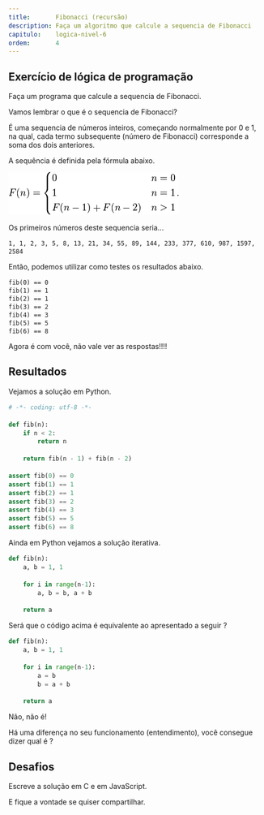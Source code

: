 ```yaml
---
title:       Fibonacci (recursão)
description: Faça um algoritmo que calcule a sequencia de Fibonacci
capitulo:    logica-nivel-6
ordem:       4
---
```



Exercício de lógica de programação
---

Faça um programa que calcule a sequencia de Fibonacci.

Vamos lembrar o que é o sequencia de Fibonacci?

É uma sequencia de números inteiros, começando normalmente por 0 e 1, na qual, cada termo subsequente (número de
Fibonacci) corresponde a soma dos dois anteriores.

A sequência é definida pela fórmula abaixo.

![Sequencia de fibonacci](fibonacci-01.png)

Os primeiros números deste sequencia seria...

    1, 1, 2, 3, 5, 8, 13, 21, 34, 55, 89, 144, 233, 377, 610, 987, 1597, 2584

Então, podemos utilizar como testes os resultados abaixo.

    fib(0) == 0
    fib(1) == 1
    fib(2) == 1
    fib(3) == 2
    fib(4) == 3
    fib(5) == 5
    fib(6) == 8

Agora é com você, não vale ver as respostas!!!!




Resultados
---

Vejamos a solução em Python.

```python
# -*- coding: utf-8 -*-

def fib(n):
    if n < 2:
        return n

    return fib(n - 1) + fib(n - 2)

assert fib(0) == 0
assert fib(1) == 1
assert fib(2) == 1
assert fib(3) == 2
assert fib(4) == 3
assert fib(5) == 5
assert fib(6) == 8
```

Ainda em Python vejamos a solução iterativa.

```python
def fib(n):
    a, b = 1, 1

    for i in range(n-1):
        a, b = b, a + b

    return a
```

Será que o código acima é equivalente ao apresentado a seguir ?

```python
def fib(n):
    a, b = 1, 1

    for i in range(n-1):
        a = b
        b = a + b

    return a
```

Não, não é!

Há uma diferença no seu funcionamento (entendimento), você consegue dizer qual é ?


Desafios
---

Escreve a solução em C e em JavaScript.

E fique a vontade se quiser compartilhar.
